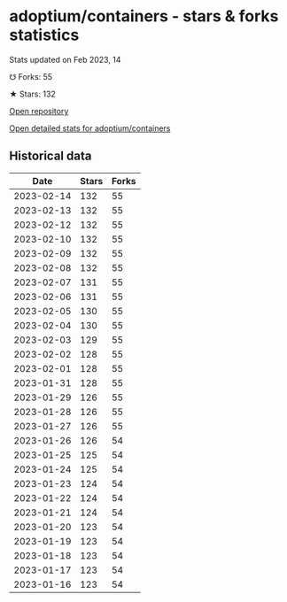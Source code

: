 # adoptium/containers - stars & forks statistics

Stats updated on Feb 2023, 14

☋ Forks: 55

★ Stars: 132

[Open repository](https://github.com/adoptium/containers)

[Open detailed stats for adoptium/containers](https://reviewgithub.com/rep/adoptium/containers)

## Historical data
| Date | Stars | Forks |
|------|-------|-------|
| 2023-02-14 | 132 | 55 | 
| 2023-02-13 | 132 | 55 | 
| 2023-02-12 | 132 | 55 | 
| 2023-02-10 | 132 | 55 | 
| 2023-02-09 | 132 | 55 | 
| 2023-02-08 | 132 | 55 | 
| 2023-02-07 | 131 | 55 | 
| 2023-02-06 | 131 | 55 | 
| 2023-02-05 | 130 | 55 | 
| 2023-02-04 | 130 | 55 | 
| 2023-02-03 | 129 | 55 | 
| 2023-02-02 | 128 | 55 | 
| 2023-02-01 | 128 | 55 | 
| 2023-01-31 | 128 | 55 | 
| 2023-01-29 | 126 | 55 | 
| 2023-01-28 | 126 | 55 | 
| 2023-01-27 | 126 | 55 | 
| 2023-01-26 | 126 | 54 | 
| 2023-01-25 | 125 | 54 | 
| 2023-01-24 | 125 | 54 | 
| 2023-01-23 | 124 | 54 | 
| 2023-01-22 | 124 | 54 | 
| 2023-01-21 | 124 | 54 | 
| 2023-01-20 | 123 | 54 | 
| 2023-01-19 | 123 | 54 | 
| 2023-01-18 | 123 | 54 | 
| 2023-01-17 | 123 | 54 | 
| 2023-01-16 | 123 | 54 | 

